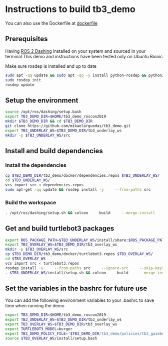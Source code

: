 # Instructions to build tb3_demo

You can also use the Dockerfile at [dockerfile](docker/Dockerfile)

## Prerequisites

Having [ROS 2 Dashing](https://index.ros.org/doc/ros2/Installation/Dashing/Linux-Install-Debians/) installed on your system and sourced in your terminal
This demo and instructions have been tested only on Ubuntu Bionic

Make sure rosdep is installed and up to date
```bash
sudo apt -qq update && sudo apt -qq -y install python-rosdep && python3-vcstool
sudo rosdep init
rosdep update
```

## Setup the environment

```bash
source /opt/ros/dashing/setup.bash
export TB3_DEMO_DIR=$HOME/tb3_demo_roscon2019
mkdir $TB3_DEMO_DIR && cd $TB3_DEMO_DIR
git clone https://github.com/mikaelarguedas/tb3_demo.git
export TB3_UNDERLAY_WS=$TB3_DEMO_DIR/tb3_underlay_ws
mkdir -p $TB3_UNDERLAY_WS/src
```

## Install and build dependencies

### Install the dependencies

```bash
cp $TB3_DEMO_DIR/tb3_demo/docker/dependencies.repos $TB3_UNDERLAY_WS/
cd $TB3_UNDERLAY_WS/
vcs import src < dependencies.repos 
sudo apt-get -qq update && rosdep install -y     --from-paths src     --ignore-src --skip-keys "libopensplice69 rti-connext-dds-5.3.1"
```

### Build the workspace

```bash
. /opt/ros/dashing/setup.sh && colcon     build     --merge-install     --mixin build-testing-off release     --cmake-args --no-warn-unused-cli
```

## Get and build turtlebot3 packages

```bash
export ROS_PACKAGE_PATH=$TB3_UNDERLAY_WS/install/share:$ROS_PACKAGE_PATH
export TB3_OVERLAY_WS=$TB3_DEMO_DIR/tb3_overlay_ws 
mkdir -p $TB3_OVERLAY_WS/src
cp $TB3_DEMO_DIR/tb3_demo/docker/turtlebot3.repos $TB3_OVERLAY_WS/
cd $TB3_OVERLAY_WS
vcs import src < turtlebot3.repos 
rosdep install -y     --from-paths src     --ignore-src     --skip-keys "turtlebot3_lidar libopensplice69 rti-connext-dds-5.3.1"
. $TB3_UNDERLAY_WS/install/setup.sh && colcon     build     --merge-install     --mixin build-testing-off release     --cmake-args --no-warn-unused-cli
```

## Set the variables in the bashrc for future use

You can add the following environment variables to your .bashrc to save time when running the demo

```bash
export TB3_DEMO_DIR=$HOME/tb3_demo_roscon2019
export TB3_UNDERLAY_WS=$TB3_DEMO_DIR/tb3_underlay_ws
export TB3_OVERLAY_WS=$TB3_DEMO_DIR/tb3_overlay_ws 
export TURTLEBOT3_MODEL=burger
export TB3_DEMO_POLICY_FILE="$TB3_DEMO_DIR/tb3_demo/policies/tb3_gazebo_policy.xml"
source $TB3_OVERLAY_WS/install/setup.bash
```
